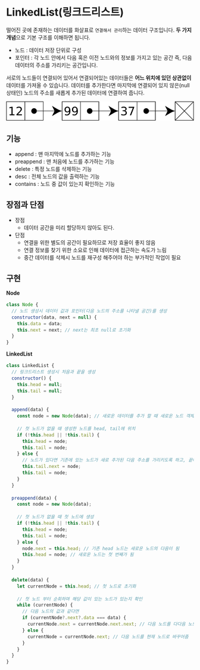 # LinkedList(링크드리스트)

떨어진 곳에 존재하는 데이터를 화살표로 `연결해서 관리`하는 데이터 구조입니다. **두 가지 개념**으로 기본 구조를 이해하면 됩니다.

- 노드 : 데이터 저장 단위로 구성
- 포인터 : 각 노드 안에서 다음 혹은 이전 노드와의 정보를 가지고 있는 공간 즉, 다음 데이터의 주소를 가리키는 공간입니다.

서로의 노드들이 연결되어 있어서 연결되어있는 데이터들은 **어느 위치에 있던 상관없이** 데이터를 가져올 수 있습니다. 데이터를 추가한다면 마지막에 연결되어 있지 않은(null 상태인) 노드의 주소를 새롭게 추가된 데이터에 연결하여 줍니다.

![linkedList](../assets/images/linkedList.svg)

## 기능

- append : 맨 마지막에 노드를 추가하는 기능
- preappend : 맨 처음에 노드를 추가하는 기능
- delete : 특정 노드를 삭제하는 기능
- desc : 전체 노드의 값을 출력하는 기능
- contains : 노드 중 값이 있는지 확인하는 기능

## 장점과 단점

- 장점
  - 데이터 공간을 미리 할당하지 않아도 된다.
- 단점
  - 연결을 위한 별도의 공간이 필요하므로 저장 효율이 좋지 않음
  - 연결 정보를 찾기 위한 소요로 인해 데이터에 접근하는 속도가 느림
  - 중간 데이터를 삭제시 노드를 재구성 해주어야 하는 부가적인 작업이 필요

## 구현

**Node**

```js
class Node {
  // 노드 생성시 데이터 값과 포인터(다음 노드의 주소를 나타낼 공간)를 생성
  constructor(data, next = null) {
    this.data = data;
    this.next = next; // next는 최초 null로 초기화
  }
}
```

**LinkedList**

```js
class LinkedList {
  // 링크드리스트 생성시 처음과 끝을 생성
  constructor() {
    this.head = null;
    this.tail = null;
  }

  append(data) {
    const node = new Node(data); // 새로운 데이터를 추가 할 때 새로운 노드 객체를 생성

    // 첫 노드가 없을 때 생성한 노드를 head, tail에 위치
    if (!this.head || !this.tail) {
      this.head = node;
      this.tail = node;
    } else {
      // 노드가 있다면 기존에 있는 노드가 새로 추가된 다음 주소를 가리키도록 하고, 끝에는 새롭게 추가된 노드를 삽입
      this.tail.next = node;
      this.tail = node;
    }
  }

  preappend(data) {
    const node = new Node(data);

    // 첫 노드가 없을 때 첫 노드에 생성
    if (!this.head || !this.tail) {
      this.head = node;
      this.tail = node;
    } else {
      node.next = this.head; // 기존 head 노드는 새로운 노드의 다음이 됨
      this.head = node; // 새로운 노드는 첫 번째가 됨
    }
  }

  delete(data) {
    let currentNode = this.head; // 첫 노드로 초기화

    // 첫 노드 부터 순회하며 해당 값이 있는 노드가 있는지 확인
    while (currentNode) {
      // 다음 노드의 값과 같다면
      if (currentNode?.next?.data === data) {
        currentNode.next = currentNode.next.next; // 다음 노드를 다다음 노드로 삽입
      } else {
        currentNode = currentNode.next; // 다음 노드를 현재 노드로 바꾸어줌
      }
    }
  }
}
```
